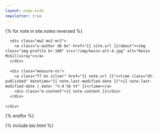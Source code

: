 ```yaml
---
layout: page-wide
newsletter: true
---
```


<div class="mw7 ph3 center cf">
  {% for note in site.notes reversed %}
    <div class="h-entry mb3 flex">

      <div class="mw2 mv2 mr2">
        <a class="u-author db bn" href="{{ site.url }}/about"><img class="img-profile br-100" src="/img/kevin-alt-4.jpg" alt="Kevin McGillivray"></a>
      </div>

      <div class="measure-ns">
        <a class="f7 bn silver" href="{{ note.url }}"><time class="dt-published" datetime="{{ note.last-modified-date }}">{{ note.last-modified-date | date: "%-d %b %Y" }}</time></a>
        <div class="e-content">{{ note.content }}</div>
      </div>

    </div>
  {% endfor %}
</div>

<div class="section cf">
  <div class="container-narrow">
    {% include bio.html %}
  </div>
</div>
